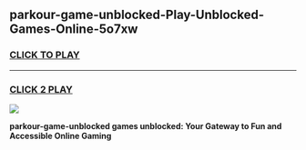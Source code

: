 
## parkour-game-unblocked-Play-Unblocked-Games-Online-5o7xw
<h3>
<a href="https://premium76.site?title=parkour-game-unblocked&ref=25A">CLICK TO PLAY</a></h3>
<hr>

<h3>
<a href="https://premium76.site?title=parkour-game-unblocked&ref=25A">CLICK 2 PLAY</a>
  
</h3>

<a href="https://premium76.site?title=parkour-game-unblocked&ref=25A"><img src="https://clearcache.store/games.png"></a>


**parkour-game-unblocked games unblocked: Your Gateway to Fun and Accessible Online Gaming**
